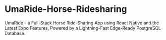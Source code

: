 # UmaRide-Horse-Ridesharing
UmaRide - a Full-Stack Horse Ride-Sharing App using React Native and the Latest Expo Features, Powered by a Lightning-Fast Edge-Ready PostgreSQL Database.
